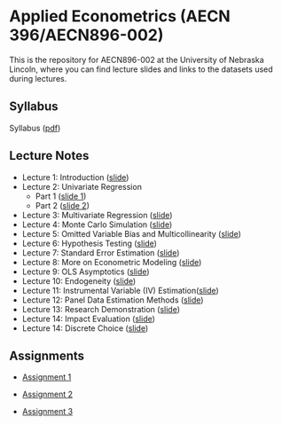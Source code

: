 
# Applied Econometrics (AECN 396/AECN896-002)

This is the repository for AECN896-002 at the University of Nebraska Lincoln, where you can find lecture slides and links to the datasets used during lectures.

## Syllabus

Syllabus ([pdf](https://tmieno2.github.io/MS-Applied-Econometrics/Syllabus/syllabus_2022.pdf))

## Lecture Notes

+ Lecture 1: Introduction ([slide](https://tmieno2.github.io/MS-Applied-Econometrics/Introduction/Introduction.pdf))
+ Lecture 2: Univariate Regression 
    * Part 1 ([slide 1](https://tmieno2.github.io/MS-Applied-Econometrics/UnivariateRegression/univariate_reg_1.pdf))
    * Part 2 ([slide 2](https://tmieno2.github.io/MS-Applied-Econometrics/UnivariateRegression/univariate_reg_2.pdf))
+ Lecture 3: Multivariate Regression ([slide](https://tmieno2.github.io/MS-Applied-Econometrics/MultivariateRegression/multivariate.pdf))
+ Lecture 4: Monte Carlo Simulation ([slide](https://tmieno2.github.io/MS-Applied-Econometrics/MonteCarloSimulation/MC.pdf))
+ Lecture 5: Omitted Variable Bias and Multicollinearity ([slide](https://tmieno2.github.io/MS-Applied-Econometrics/OmittedVariableMulticollinear/OmittedMulticollinear_x.html))
+ Lecture 6: Hypothesis Testing ([slide](https://tmieno2.github.io/MS-Applied-Econometrics/Testing/testing_x.html))
+ Lecture 7: Standard Error Estimation ([slide](https://tmieno2.github.io/MS-Applied-Econometrics/StandardErrorEstimation/se_estimation_x.html))
+ Lecture 8: More on Econometric Modeling ([slide](https://tmieno2.github.io/MS-Applied-Econometrics/EconometricModel/modeling_x.html))
+ Lecture 9: OLS Asymptotics ([slide](https://tmieno2.github.io/MS-Applied-Econometrics/Asymptotics/asymptotics_x.html))
+ Lecture 10: Endogeneity ([slide](https://tmieno2.github.io/MS-Applied-Econometrics/Endogeneity/endogeneity_x.html))
+ Lecture 11: Instrumental Variable (IV) Estimation([slide](https://tmieno2.github.io/MS-Applied-Econometrics/InstrumentalVariable/iv_x.html))
+ Lecture 12: Panel Data Estimation Methods ([slide](https://tmieno2.github.io/MS-Applied-Econometrics/Panel/panel_x.html))
+ Lecture 13: Research Demonstration ([slide](https://tmieno2.github.io/MS-Applied-Econometrics/Demonstration/demonstration_x.html))
+ Lecture 14: Impact Evaluation ([slide](https://tmieno2.github.io/MS-Applied-Econometrics/ImpactEvaluation/impact_evaluation_x.html))
+ Lecture 14: Discrete Choice ([slide](https://tmieno2.github.io/MS-Applied-Econometrics/DiscreteChoice/discrete_choice_x.html))

## Assignments

+ [Assignment 1](https://www.dropbox.com/sh/8q8twk1gph0qts0/AADYc4cWzYJCArWUtNZmPNsva?dl=0)

+ [Assignment 2](https://www.dropbox.com/sh/f8f9tdqla719qxw/AACZ8YjVFOC6H8Eck4-rRs1ta?dl=0)

+ [Assignment 3](https://www.dropbox.com/sh/ms57jt2c0dqq2zu/AADzY7dTQeh6AhciFELgkL43a?dl=0)
